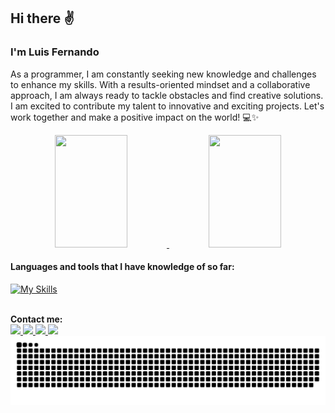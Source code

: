 ## Hi there ✌️ 

### I'm Luis Fernando

As a programmer, I am constantly seeking new knowledge and challenges to enhance my skills. With a results-oriented mindset and a collaborative approach, I am always ready to tackle obstacles and find creative solutions. I am excited to contribute my talent to innovative and exciting projects. Let's work together and make a positive impact on the world! 💻✨

<meta name="viewport" content="width=device-width, initial-scale=1.0, minimum-scale=1.0">

<div align="center">
  <a href="https://github.com/luisfcodes">
    <img height="180em" width="48%" src="https://github-readme-stats.vercel.app/api?username=luisfcodes&show_icons=true&theme=tokyonight&include_all_commits=true&count_private=true"/>
    <img height="180em" width="48%" src="https://github-readme-stats.vercel.app/api/top-langs/?username=luisfcodes&layout=compact&langs_count=7&theme=tokyonight"/>
  </a>
</div>

#### Languages and tools that I have knowledge of so far:
  [![My Skills](https://skillicons.dev/icons?i=html,css,js,git,bootstrap,tailwind,react,next,typescript,jest,sass,styledcomponents,angular,figma,nodejs,azure&perline=10)](https://skillicons.dev)

<div style="display: inline_block"><br>
  <strong>Contact me:</strong><br>
  <a href="https://www.linkedin.com/in/luisfcodes/" target="_blank">
    <img src="https://img.shields.io/badge/LinkedIn-0077B5?style=for-the-badge&logo=linkedin&logoColor=white">
  </a>
  <a href="https://www.instagram.com/luisfcodes/" target="_blank">
    <img src="https://img.shields.io/badge/Instagram-E4405F?style=for-the-badge&logo=instagram&logoColor=white">
  </a>
  <a href="https://twitter.com/luisfcodes" target="_blank">
    <img src="https://img.shields.io/badge/Twitter-1DA1F2?style=for-the-badge&logo=twitter&logoColor=white">
  </a>
  <a href="mailto:luis.silva9902@gmail.com" target="_blank">
    <img src="https://img.shields.io/badge/Gmail-D14836?style=for-the-badge&logo=gmail&logoColor=white">
  </a>
</div>

<picture>
  <source media="(prefers-color-scheme: dark)" srcset="https://raw.githubusercontent.com/luisfcodes/luisfcodes/output/github-contribution-grid-snake-dark.svg">
  <source media="(prefers-color-scheme: light)" srcset="https://raw.githubusercontent.com/luisfcodes/luisfcodes/output/github-contribution-grid-snake.svg">
  <img alt="github contribution grid snake animation" src="https://raw.githubusercontent.com/luisfcodes/luisfcodes/output/github-contribution-grid-snake.svg">
</picture>
